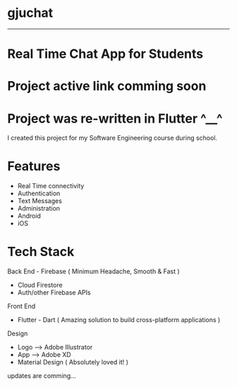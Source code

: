 # gjuchat
------
# Real Time Chat App for Students

# Project active link comming soon

# Project was re-written in Flutter ^__^

I created this project for my Software Engineering course during school.

# Features
- Real Time connectivity
- Authentication
- Text Messages
- Administration
- Android
- iOS

# Tech Stack
Back End - Firebase ( Minimum Headache, Smooth & Fast )
- Cloud Firestore
- Auth/other Firebase APIs

Front End
- Flutter - Dart ( Amazing solution to build cross-platform applications )

Design
- Logo --> Adobe Illustrator
- App  --> Adobe XD
- Material Design ( Absolutely loved it! )

updates are comming...
